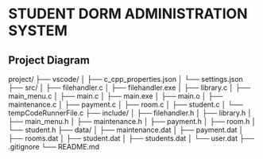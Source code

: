 # STUDENT DORM ADMINISTRATION SYSTEM

## Project Diagram
project/
├── vscode/
│   ├── c_cpp_properties.json
│   └── settings.json
├── src/
│   ├── filehandler.c
│   ├── filehandler.exe
│   ├── library.c
│   ├── main_menu.c
│   ├── main.c
│   ├── main.exe
│   ├── main.o
│   ├── maintenance.c
│   ├── payment.c
│   ├── room.c
│   ├── student.c
│   └── tempCodeRunnerFile.c
├── include/
│   ├── filehandler.h
│   ├── library.h
│   ├── main_menu.h
│   ├── maintenance.h
│   ├── payment.h
│   ├── room.h
│   └── student.h
├── data/
│   ├── maintenance.dat
│   ├── payment.dat
│   ├── rooms.dat
│   ├── student.dat
│   ├── students.dat
│   └── user.dat
├── .gitignore
└── README.md
